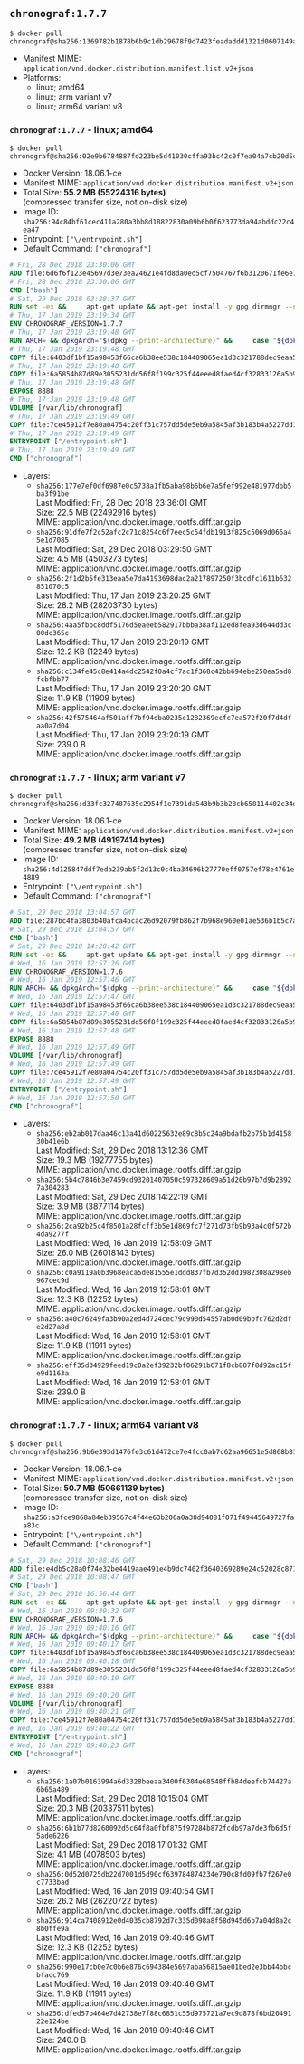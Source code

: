 ## `chronograf:1.7.7`

```console
$ docker pull chronograf@sha256:1369782b1878b6b9c1db29678f9d7423feadaddd1321d0607149a1fcd1c21e10
```

-	Manifest MIME: `application/vnd.docker.distribution.manifest.list.v2+json`
-	Platforms:
	-	linux; amd64
	-	linux; arm variant v7
	-	linux; arm64 variant v8

### `chronograf:1.7.7` - linux; amd64

```console
$ docker pull chronograf@sha256:02e9b6784887fd223be5d41030cffa93bc42c0f7ea04a7cb20d5cd63337d6230
```

-	Docker Version: 18.06.1-ce
-	Manifest MIME: `application/vnd.docker.distribution.manifest.v2+json`
-	Total Size: **55.2 MB (55224316 bytes)**  
	(compressed transfer size, not on-disk size)
-	Image ID: `sha256:94c84bf61cec411a280a3bb8d18822830a09b6b0f623773da94abddc22c4ea47`
-	Entrypoint: `["\/entrypoint.sh"]`
-	Default Command: `["chronograf"]`

```dockerfile
# Fri, 28 Dec 2018 23:30:06 GMT
ADD file:6d6f6f123e45697d3e73ea24621e4fd8da0ed5cf7504767f6b3120671fe6e7d1 in / 
# Fri, 28 Dec 2018 23:30:06 GMT
CMD ["bash"]
# Sat, 29 Dec 2018 03:28:37 GMT
RUN set -ex &&     apt-get update && apt-get install -y gpg dirmngr --no-install-recommends &&     rm -rf /var/lib/apt/lists/* &&     for key in         05CE15085FC09D18E99EFB22684A14CF2582E0C5 ;     do         gpg --keyserver ha.pool.sks-keyservers.net --recv-keys "$key" ||         gpg --keyserver pgp.mit.edu --recv-keys "$key" ||         gpg --keyserver keyserver.pgp.com --recv-keys "$key" ;     done
# Thu, 17 Jan 2019 23:19:34 GMT
ENV CHRONOGRAF_VERSION=1.7.7
# Thu, 17 Jan 2019 23:19:48 GMT
RUN ARCH= && dpkgArch="$(dpkg --print-architecture)" &&     case "${dpkgArch##*-}" in       amd64) ARCH='amd64';;       arm64) ARCH='arm64';;       armhf) ARCH='armhf';;       armel) ARCH='armel';;       *)     echo "Unsupported architecture: ${dpkgArch}"; exit 1;;     esac &&     set -x &&     apt-get update && apt-get install -y ca-certificates curl --no-install-recommends &&     rm -rf /var/lib/apt/lists/* &&     curl -SLO "https://dl.influxdata.com/chronograf/releases/chronograf_${CHRONOGRAF_VERSION}_${ARCH}.deb.asc" &&     curl -SLO "https://dl.influxdata.com/chronograf/releases/chronograf_${CHRONOGRAF_VERSION}_${ARCH}.deb" &&     gpg --batch --verify chronograf_${CHRONOGRAF_VERSION}_${ARCH}.deb.asc chronograf_${CHRONOGRAF_VERSION}_${ARCH}.deb &&     dpkg -i chronograf_${CHRONOGRAF_VERSION}_${ARCH}.deb &&     rm -f chronograf_${CHRONOGRAF_VERSION}_${ARCH}.deb* &&     apt-get purge -y --auto-remove $buildDeps
# Thu, 17 Jan 2019 23:19:48 GMT
COPY file:6403df1bf15a98453f66ca6b38ee538c184409065ea1d3c321788dec9eaa5c77 in /usr/share/chronograf/LICENSE 
# Thu, 17 Jan 2019 23:19:48 GMT
COPY file:6a5854b87d89e3055231dd56f8f199c325f44eeed8faed4cf32833126a5b9cd9 in /usr/share/chronograf/agpl-3.0.md 
# Thu, 17 Jan 2019 23:19:48 GMT
EXPOSE 8888
# Thu, 17 Jan 2019 23:19:48 GMT
VOLUME [/var/lib/chronograf]
# Thu, 17 Jan 2019 23:19:49 GMT
COPY file:7ce45912f7e80a04754c20ff31c757dd5de5eb9a5845af3b183b4a5227dd1c1e in /entrypoint.sh 
# Thu, 17 Jan 2019 23:19:49 GMT
ENTRYPOINT ["/entrypoint.sh"]
# Thu, 17 Jan 2019 23:19:49 GMT
CMD ["chronograf"]
```

-	Layers:
	-	`sha256:177e7ef0df6987e0c5738a1fb5aba98b6b6e7a5fef992e481977dbb5ba3f91be`  
		Last Modified: Fri, 28 Dec 2018 23:36:01 GMT  
		Size: 22.5 MB (22492916 bytes)  
		MIME: application/vnd.docker.image.rootfs.diff.tar.gzip
	-	`sha256:91dfe7f2c52afc2c71c8254c6f7eec5c54fdb1913f825c5069d066a45e1d7085`  
		Last Modified: Sat, 29 Dec 2018 03:29:50 GMT  
		Size: 4.5 MB (4503273 bytes)  
		MIME: application/vnd.docker.image.rootfs.diff.tar.gzip
	-	`sha256:2f1d2b5fe313eaa5e7da4193698dac2a217897250f3bcdfc1611b632851070c5`  
		Last Modified: Thu, 17 Jan 2019 23:20:25 GMT  
		Size: 28.2 MB (28203730 bytes)  
		MIME: application/vnd.docker.image.rootfs.diff.tar.gzip
	-	`sha256:4aa5fbbc8ddf5176d5eaeeb582917bbba38af112ed8fea93d644dd3c00dc365c`  
		Last Modified: Thu, 17 Jan 2019 23:20:19 GMT  
		Size: 12.2 KB (12249 bytes)  
		MIME: application/vnd.docker.image.rootfs.diff.tar.gzip
	-	`sha256:c134fe45c8e414a4dc2542f0a4cf7ac1f368c42bb694ebe250ea5ad8fcbfbb77`  
		Last Modified: Thu, 17 Jan 2019 23:20:20 GMT  
		Size: 11.9 KB (11909 bytes)  
		MIME: application/vnd.docker.image.rootfs.diff.tar.gzip
	-	`sha256:42f575464af501aff7bf94dba0235c1282369ecfc7ea572f20f7d4dfaa0a7d04`  
		Last Modified: Thu, 17 Jan 2019 23:20:19 GMT  
		Size: 239.0 B  
		MIME: application/vnd.docker.image.rootfs.diff.tar.gzip

### `chronograf:1.7.7` - linux; arm variant v7

```console
$ docker pull chronograf@sha256:d33fc327487635c2954f1e7391da543b9b3b28cb658114402c34d112f5f05fc4
```

-	Docker Version: 18.06.1-ce
-	Manifest MIME: `application/vnd.docker.distribution.manifest.v2+json`
-	Total Size: **49.2 MB (49197414 bytes)**  
	(compressed transfer size, not on-disk size)
-	Image ID: `sha256:4d125847ddf7eda239ab5f2d13c0c4ba34696b27770eff0757ef78e4761e4889`
-	Entrypoint: `["\/entrypoint.sh"]`
-	Default Command: `["chronograf"]`

```dockerfile
# Sat, 29 Dec 2018 13:04:57 GMT
ADD file:287bc4fa3803b40afca4bcac26d92079fb862f7b968e960e01ae536b1b5c7aea in / 
# Sat, 29 Dec 2018 13:04:57 GMT
CMD ["bash"]
# Sat, 29 Dec 2018 14:20:42 GMT
RUN set -ex &&     apt-get update && apt-get install -y gpg dirmngr --no-install-recommends &&     rm -rf /var/lib/apt/lists/* &&     for key in         05CE15085FC09D18E99EFB22684A14CF2582E0C5 ;     do         gpg --keyserver ha.pool.sks-keyservers.net --recv-keys "$key" ||         gpg --keyserver pgp.mit.edu --recv-keys "$key" ||         gpg --keyserver keyserver.pgp.com --recv-keys "$key" ;     done
# Wed, 16 Jan 2019 12:57:26 GMT
ENV CHRONOGRAF_VERSION=1.7.6
# Wed, 16 Jan 2019 12:57:46 GMT
RUN ARCH= && dpkgArch="$(dpkg --print-architecture)" &&     case "${dpkgArch##*-}" in       amd64) ARCH='amd64';;       arm64) ARCH='arm64';;       armhf) ARCH='armhf';;       armel) ARCH='armel';;       *)     echo "Unsupported architecture: ${dpkgArch}"; exit 1;;     esac &&     set -x &&     apt-get update && apt-get install -y ca-certificates curl --no-install-recommends &&     rm -rf /var/lib/apt/lists/* &&     curl -SLO "https://dl.influxdata.com/chronograf/releases/chronograf_${CHRONOGRAF_VERSION}_${ARCH}.deb.asc" &&     curl -SLO "https://dl.influxdata.com/chronograf/releases/chronograf_${CHRONOGRAF_VERSION}_${ARCH}.deb" &&     gpg --batch --verify chronograf_${CHRONOGRAF_VERSION}_${ARCH}.deb.asc chronograf_${CHRONOGRAF_VERSION}_${ARCH}.deb &&     dpkg -i chronograf_${CHRONOGRAF_VERSION}_${ARCH}.deb &&     rm -f chronograf_${CHRONOGRAF_VERSION}_${ARCH}.deb* &&     apt-get purge -y --auto-remove $buildDeps
# Wed, 16 Jan 2019 12:57:47 GMT
COPY file:6403df1bf15a98453f66ca6b38ee538c184409065ea1d3c321788dec9eaa5c77 in /usr/share/chronograf/LICENSE 
# Wed, 16 Jan 2019 12:57:48 GMT
COPY file:6a5854b87d89e3055231dd56f8f199c325f44eeed8faed4cf32833126a5b9cd9 in /usr/share/chronograf/agpl-3.0.md 
# Wed, 16 Jan 2019 12:57:48 GMT
EXPOSE 8888
# Wed, 16 Jan 2019 12:57:49 GMT
VOLUME [/var/lib/chronograf]
# Wed, 16 Jan 2019 12:57:49 GMT
COPY file:7ce45912f7e80a04754c20ff31c757dd5de5eb9a5845af3b183b4a5227dd1c1e in /entrypoint.sh 
# Wed, 16 Jan 2019 12:57:49 GMT
ENTRYPOINT ["/entrypoint.sh"]
# Wed, 16 Jan 2019 12:57:50 GMT
CMD ["chronograf"]
```

-	Layers:
	-	`sha256:eb2ab017daa46c13a41d60225632e89c8b5c24a9bdafb2b75b1d415830b41e6b`  
		Last Modified: Sat, 29 Dec 2018 13:12:36 GMT  
		Size: 19.3 MB (19277755 bytes)  
		MIME: application/vnd.docker.image.rootfs.diff.tar.gzip
	-	`sha256:5b4c7846b3e7459cd93201407050c597328609a51d20b97b7d9b28927a304283`  
		Last Modified: Sat, 29 Dec 2018 14:22:19 GMT  
		Size: 3.9 MB (3877114 bytes)  
		MIME: application/vnd.docker.image.rootfs.diff.tar.gzip
	-	`sha256:2ca92b25c4f8501a28fcff3b5e1d869fc7f271d73fb9b93a4c0f572b4da9277f`  
		Last Modified: Wed, 16 Jan 2019 12:58:09 GMT  
		Size: 26.0 MB (26018143 bytes)  
		MIME: application/vnd.docker.image.rootfs.diff.tar.gzip
	-	`sha256:c0a9119a0b3968eaca5de81555e1ddd837fb7d352dd1982308a298eb967cec9d`  
		Last Modified: Wed, 16 Jan 2019 12:58:01 GMT  
		Size: 12.3 KB (12252 bytes)  
		MIME: application/vnd.docker.image.rootfs.diff.tar.gzip
	-	`sha256:a40c76249fa3b90a2ed4d724cec79c990d54557ab0d09bbfc762d2dfe2d27a8d`  
		Last Modified: Wed, 16 Jan 2019 12:58:01 GMT  
		Size: 11.9 KB (11911 bytes)  
		MIME: application/vnd.docker.image.rootfs.diff.tar.gzip
	-	`sha256:eff35d34929feed19c0a2ef39232bf06291b671f8cb807f8d92ac15fe9d1163a`  
		Last Modified: Wed, 16 Jan 2019 12:58:01 GMT  
		Size: 239.0 B  
		MIME: application/vnd.docker.image.rootfs.diff.tar.gzip

### `chronograf:1.7.7` - linux; arm64 variant v8

```console
$ docker pull chronograf@sha256:9b6e393d1476fe3c61d472ce7e4fcc0ab7c62aa96651e5d868b816dceb2679e9
```

-	Docker Version: 18.06.1-ce
-	Manifest MIME: `application/vnd.docker.distribution.manifest.v2+json`
-	Total Size: **50.7 MB (50661139 bytes)**  
	(compressed transfer size, not on-disk size)
-	Image ID: `sha256:a3fce9868a84eb39567c4f44e63b206a0a38d94081f071f49445649727faa83c`
-	Entrypoint: `["\/entrypoint.sh"]`
-	Default Command: `["chronograf"]`

```dockerfile
# Sat, 29 Dec 2018 10:08:46 GMT
ADD file:e4db5c28a0f74e32be4419aae491e4b9dc7402f3640369289e24c52028c871ad in / 
# Sat, 29 Dec 2018 10:08:47 GMT
CMD ["bash"]
# Sat, 29 Dec 2018 16:56:44 GMT
RUN set -ex &&     apt-get update && apt-get install -y gpg dirmngr --no-install-recommends &&     rm -rf /var/lib/apt/lists/* &&     for key in         05CE15085FC09D18E99EFB22684A14CF2582E0C5 ;     do         gpg --keyserver ha.pool.sks-keyservers.net --recv-keys "$key" ||         gpg --keyserver pgp.mit.edu --recv-keys "$key" ||         gpg --keyserver keyserver.pgp.com --recv-keys "$key" ;     done
# Wed, 16 Jan 2019 09:39:32 GMT
ENV CHRONOGRAF_VERSION=1.7.6
# Wed, 16 Jan 2019 09:40:16 GMT
RUN ARCH= && dpkgArch="$(dpkg --print-architecture)" &&     case "${dpkgArch##*-}" in       amd64) ARCH='amd64';;       arm64) ARCH='arm64';;       armhf) ARCH='armhf';;       armel) ARCH='armel';;       *)     echo "Unsupported architecture: ${dpkgArch}"; exit 1;;     esac &&     set -x &&     apt-get update && apt-get install -y ca-certificates curl --no-install-recommends &&     rm -rf /var/lib/apt/lists/* &&     curl -SLO "https://dl.influxdata.com/chronograf/releases/chronograf_${CHRONOGRAF_VERSION}_${ARCH}.deb.asc" &&     curl -SLO "https://dl.influxdata.com/chronograf/releases/chronograf_${CHRONOGRAF_VERSION}_${ARCH}.deb" &&     gpg --batch --verify chronograf_${CHRONOGRAF_VERSION}_${ARCH}.deb.asc chronograf_${CHRONOGRAF_VERSION}_${ARCH}.deb &&     dpkg -i chronograf_${CHRONOGRAF_VERSION}_${ARCH}.deb &&     rm -f chronograf_${CHRONOGRAF_VERSION}_${ARCH}.deb* &&     apt-get purge -y --auto-remove $buildDeps
# Wed, 16 Jan 2019 09:40:17 GMT
COPY file:6403df1bf15a98453f66ca6b38ee538c184409065ea1d3c321788dec9eaa5c77 in /usr/share/chronograf/LICENSE 
# Wed, 16 Jan 2019 09:40:18 GMT
COPY file:6a5854b87d89e3055231dd56f8f199c325f44eeed8faed4cf32833126a5b9cd9 in /usr/share/chronograf/agpl-3.0.md 
# Wed, 16 Jan 2019 09:40:19 GMT
EXPOSE 8888
# Wed, 16 Jan 2019 09:40:20 GMT
VOLUME [/var/lib/chronograf]
# Wed, 16 Jan 2019 09:40:21 GMT
COPY file:7ce45912f7e80a04754c20ff31c757dd5de5eb9a5845af3b183b4a5227dd1c1e in /entrypoint.sh 
# Wed, 16 Jan 2019 09:40:22 GMT
ENTRYPOINT ["/entrypoint.sh"]
# Wed, 16 Jan 2019 09:40:23 GMT
CMD ["chronograf"]
```

-	Layers:
	-	`sha256:1a07b0163994a6d3328beeaa3400f6304e68548ffb84deefcb74427a6b65a489`  
		Last Modified: Sat, 29 Dec 2018 10:15:04 GMT  
		Size: 20.3 MB (20337511 bytes)  
		MIME: application/vnd.docker.image.rootfs.diff.tar.gzip
	-	`sha256:6b1b77d8260092d5c64f8a0fbf875f97284b872fcdb97a7de3fb6d5f5ade6226`  
		Last Modified: Sat, 29 Dec 2018 17:01:32 GMT  
		Size: 4.1 MB (4078503 bytes)  
		MIME: application/vnd.docker.image.rootfs.diff.tar.gzip
	-	`sha256:0d52d0725db22d7001d5d90cf639784874234e790c8fd09fb7f267e0c7733bad`  
		Last Modified: Wed, 16 Jan 2019 09:40:54 GMT  
		Size: 26.2 MB (26220722 bytes)  
		MIME: application/vnd.docker.image.rootfs.diff.tar.gzip
	-	`sha256:914ca7408912e0d4035cb8792d7c335d098a8f58d945d6b7a04d8a2c8b0ffe9a`  
		Last Modified: Wed, 16 Jan 2019 09:40:46 GMT  
		Size: 12.3 KB (12252 bytes)  
		MIME: application/vnd.docker.image.rootfs.diff.tar.gzip
	-	`sha256:990e17cb0e7c0b6e876c694384e5697aba56815ae01bed2e3bb44bbcbfacc769`  
		Last Modified: Wed, 16 Jan 2019 09:40:46 GMT  
		Size: 11.9 KB (11911 bytes)  
		MIME: application/vnd.docker.image.rootfs.diff.tar.gzip
	-	`sha256:dfed57b464e7d42738e7f88c6851c55d975721a7ec9d878f6bd2049122e124be`  
		Last Modified: Wed, 16 Jan 2019 09:40:46 GMT  
		Size: 240.0 B  
		MIME: application/vnd.docker.image.rootfs.diff.tar.gzip

